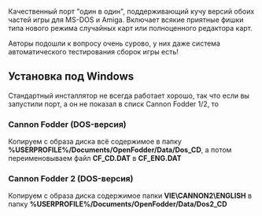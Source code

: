Качественный порт "один в один", поддерживающий кучу версий обоих частей игры для MS-DOS и Amiga. Включает всякие приятные фишки типа нового режима случайных карт или полноценного редактора карт.

Авторы подошли к вопросу очень сурово, у них даже система автоматического тестирования сборок игры есть!

## Установка под Windows

Стандартный инсталлятор не всегда работает хорошо, так что если вы запустили порт, а он не показал в списк Cannon Fodder 1/2, то

### Cannon Fodder (DOS-версия)

Копируем с образа диска всё содержимое в папку **%USERPROFILE%/Documents/OpenFodder/Data/Dos_CD**, а потом переименовываем файл **CF_CD.DAT** в **CF_ENG.DAT**
 
### Cannon Fodder 2 (DOS-версия)

Копируем с образа диска содержимое папки **VIE\CANNON2\ENGLISH** в папку **%USERPROFILE%/Documents/OpenFodder/Data/Dos2_CD**
